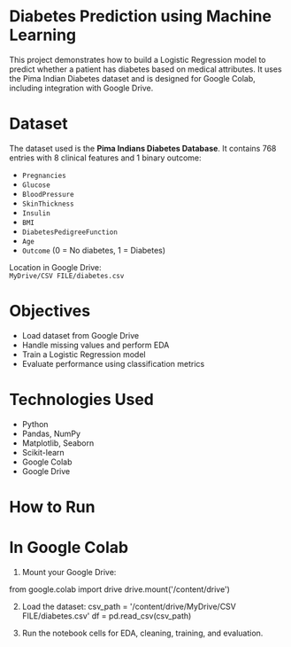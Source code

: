 #  Diabetes Prediction using Machine Learning

This project demonstrates how to build a Logistic Regression model to predict whether a patient has diabetes based on medical attributes. It uses the Pima Indian Diabetes dataset and is designed for Google Colab, including integration with Google Drive.



# Dataset

The dataset used is the **Pima Indians Diabetes Database**. It contains 768 entries with 8 clinical features and 1 binary outcome:

- `Pregnancies`
- `Glucose`
- `BloodPressure`
- `SkinThickness`
- `Insulin`
- `BMI`
- `DiabetesPedigreeFunction`
- `Age`
- `Outcome` (0 = No diabetes, 1 = Diabetes)

Location in Google Drive:  
`MyDrive/CSV FILE/diabetes.csv`



# Objectives

- Load dataset from Google Drive
- Handle missing values and perform EDA
- Train a Logistic Regression model
- Evaluate performance using classification metrics



# Technologies Used

- Python
- Pandas, NumPy
- Matplotlib, Seaborn
- Scikit-learn
- Google Colab
- Google Drive


# How to Run

# In Google Colab
1. Mount your Google Drive:
   
from google.colab import drive
drive.mount('/content/drive')

2. Load the dataset:
csv_path = '/content/drive/MyDrive/CSV FILE/diabetes.csv'
df = pd.read_csv(csv_path)

3. Run the notebook cells for EDA, cleaning, training, and evaluation.
